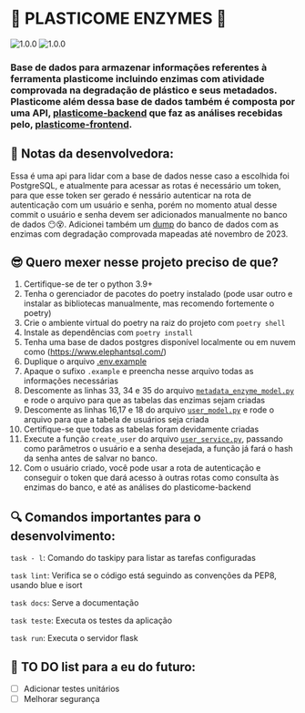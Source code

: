 [python-image]:https://img.shields.io/badge/python-^3.9-yellow
[flask-image]:https://img.shields.io/badge/flask-^2.3.2-gree
[poetry-image]: https://img.shields.io/badge/poetry-^1.5.1-blue


# 🍄 PLASTICOME ENZYMES 🍄
![1.0.0][python-image] ![1.0.0][poetry-image]
### Base de dados para armazenar informações referentes à ferramenta plasticome incluindo enzimas com atividade comprovada na degradação de plástico e seus metadados. Plasticome além dessa base de dados também é composta por uma API, [plasticome-backend](https://github.com/G2BC/plasticome-backend) que faz as análises recebidas pelo, [plasticome-frontend](https://github.com/G2BC/plasticome-frontend).


## 💙 Notas da desenvolvedora:
Essa é uma api para lidar com a base de dados nesse caso a escolhida foi PostgreSQL, e atualmente para acessar as rotas é necessário um token, para que esse token ser gerado é nessário autenticar na rota de autenticação com um usuário e senha, porém no momento atual desse commit o usuário e senha devem ser adicionados manualmente no banco de dados 😶😵. Adicionei também um [dump](./dump/) do banco de dados com as enzimas com degradação comprovada mapeadas até novembro de 2023.


## 😎 Quero mexer nesse projeto preciso de que?
1. Certifique-se de ter o python 3.9+
2. Tenha o gerenciador de pacotes do poetry instalado (pode usar outro e instalar as bibliotecas manualmente, mas recomendo fortemente o poetry)
3. Crie o ambiente virtual do poetry na raiz do projeto com `poetry shell`
4. Instale as dependências com `poetry install`
5. Tenha uma base de dados postgres disponível localmente ou em nuvem como (https://www.elephantsql.com/)
6. Duplique o arquivo [.env.example](/plasticome-metadata/.env.example)
7. Apaque o sufixo `.example` e preencha nesse arquivo todas as informações necessárias 
8. Descomente as linhas 33, 34 e 35 do arquivo [`metadata_enzyme_model.py`](/plasticome-metadata/plasticome_metadata/models/metadata_enzyme_model.py) e rode o arquivo para que as tabelas das enzimas sejam criadas
9. Descomente as linhas 16,17 e 18 do arquivo [`user_model.py`](/plasticome-metadata/plasticome_metadata/models/user_model.py) e rode o arquivo para que a tabela de usuários seja criada
10. Certifique-se que todas as tabelas foram devidamente criadas
11. Execute a função `create_user` do arquivo [`user_service.py`](/plasticome-metadata/plasticome_metadata/services/user_service.py), passando como parâmetros o usuário e a senha desejada, a função já fará o hash da senha antes de salvar no banco.
12. Com o usuário criado, você pode usar a rota de autenticação e conseguir o token que dará acesso à outras rotas como consulta às enzimas do banco, e até as análises do plasticome-backend



## 🔍 Comandos importantes para o desenvolvimento:
`task - l`: Comando do taskipy para listar as tarefas configuradas

`task lint`: Verifica se o código está seguindo as convenções da PEP8, usando blue e isort

`task docs`: Serve a documentação

`task teste`: Executa os testes da aplicação

`task run`: Executa o servidor flask


## 🧾 TO DO list para a eu do futuro:
- [ ] Adicionar testes unitários
- [ ] Melhorar segurança